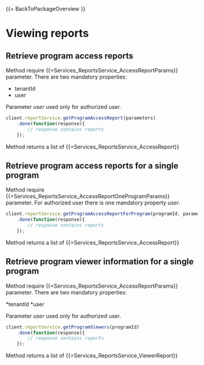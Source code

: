{{= BackToPackageOverview }}

# Viewing reports

## Retrieve program access reports

Method require {{=Services_ReportsService_AccessReportParams}} parameter. There are two mandatory properties:

* tenantId
* user

Parameter *user* used only for authorized user.

```javascript
client.reportService.getProgramAccessReport(parameters)
    .done(function(response){
        // response contains reports
    });
```

Method returns a list of {{=Services_ReportsService_AccessReport}}

## Retrieve program access reports for a single program

Method require {{=Services_ReportsService_AccessReportOneProgramParams}} parameter. For authorized user there is one mandatory property *user*.

```javascript
client.reportService.getProgramAccessReportForProgram(programId, parameters)
    .done(function(response){
        // response contains reports
    });
```

Method returns a list of {{=Services_ReportsService_AccessReport}}

## Retrieve program viewer information for a single program

Method require {{=Services_ReportsService_AccessReportParams}} parameter. There are two mandatory properties:

*tenantId
*user

Parameter *user* used only for authorized user.

```javascript
client.reportService.getProgramViewers(programId)
    .done(function(response){
        // response contains reports
    });
```

Method returns a list of {{=Services_ReportsService_ViewerReport}}